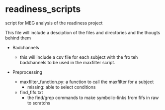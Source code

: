 readiness_scripts
=================

script for MEG analysis of the readiness project

This file will include a desciption of the files and directories and the thougts behind them

- Badchannels
  - this will include a csv file for each subject with the fro teh badchannels to be used in the maxfilter script.

- Preprocessing 
  - maxfilter_function.py: 
    a function to call the maxfilter for a subject
    - missing: able to select conditions
  - find_fifs.txt
    - the find/grep commands to make symbolic-links from fifs in raw to scratchs    

